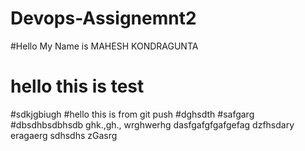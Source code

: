 # Devops-Assignemnt2

#Hello My Name is MAHESH KONDRAGUNTA

# hello this is test
#sdkjgbiugh
#hello this is from git push
#dghsdth
#safgarg
#dbsdhbsdbhsdb
ghk.,gh.,
wrghwerhg
dasfgafgfgafgefag
dzfhsdary eragaerg
sdhsdhs
zGasrg
